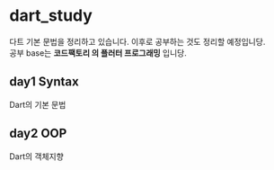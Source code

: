 # dart_study

다트 기본 문법을 정리하고 있습니다. 이후로 공부하는 것도 정리할 예정입니당.  
공부 base는 **코드팩토리 의 플러터 프로그래밍** 입니당.



## day1 Syntax
Dart의 기본 문법  

## day2 OOP
Dart의 객체지향
